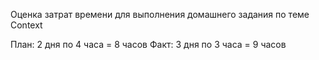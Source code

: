 Оценка затрат времени для выполнения домашнего задания по теме Context

План: 2 дня по 4 часа = 8 часов
Факт: 3 дня по 3 часа = 9 часов

